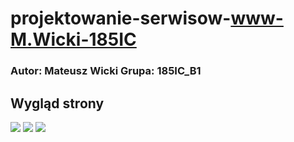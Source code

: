 # projektowanie-serwisow-www-M.Wicki-185IC

### Autor: Mateusz Wicki Grupa: 185IC_B1

## Wygląd strony 
![](https://imgur.com/B0KHKU8)
![](https://i.imgur.com/2r9kzn3.png)
![](https://i.imgur.com/v5oyc73.png)
